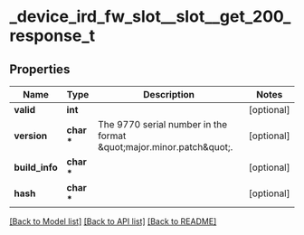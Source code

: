 # _device_ird_fw_slot__slot__get_200_response_t

## Properties
Name | Type | Description | Notes
------------ | ------------- | ------------- | -------------
**valid** | **int** |  | [optional] 
**version** | **char \*** | The 9770 serial number in the format \&quot;major.minor.patch\&quot;. | [optional] 
**build_info** | **char \*** |  | [optional] 
**hash** | **char \*** |  | [optional] 

[[Back to Model list]](../README.md#documentation-for-models) [[Back to API list]](../README.md#documentation-for-api-endpoints) [[Back to README]](../README.md)


